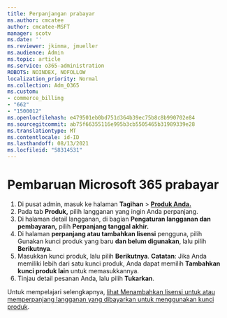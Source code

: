 ```yaml
---
title: Perpanjangan prabayar
ms.author: cmcatee
author: cmcatee-MSFT
manager: scotv
ms.date: ''
ms.reviewer: jkinma, jmueller
ms.audience: Admin
ms.topic: article
ms.service: o365-administration
ROBOTS: NOINDEX, NOFOLLOW
localization_priority: Normal
ms.collection: Adm_O365
ms.custom:
- commerce_billing
- "662"
- "1500012"
ms.openlocfilehash: e479501eb0bd751d364b39ec75b8c8b990702e84
ms.sourcegitcommit: ab75f66355116e995b3cb5505465b31989339e28
ms.translationtype: MT
ms.contentlocale: id-ID
ms.lasthandoff: 08/13/2021
ms.locfileid: "58314531"
---
```

# <a name="prepaid-microsoft-365-renewal"></a>Pembaruan Microsoft 365 prabayar

1. Di pusat admin, masuk ke halaman **Tagihan** \> **[Produk Anda.](https://go.microsoft.com/fwlink/p/?linkid=842054)**
2. Pada tab **Produk,** pilih langganan yang ingin Anda perpanjang.
3. Di halaman detail langganan, di bagian **Pengaturan langganan dan pembayaran,** pilih **Perpanjang tanggal akhir.**
4. Di halaman **perpanjang atau tambahkan lisensi** pengguna, pilih Gunakan kunci produk yang baru **dan belum digunakan**, lalu pilih **Berikutnya**.
5. Masukkan kunci produk, lalu pilih **Berikutnya**.
    **Catatan**: Jika Anda memiliki lebih dari satu kunci produk, Anda dapat memilih **Tambahkan kunci produk lain** untuk memasukkannya.
6. Tinjau detail pesanan Anda, lalu pilih **Tukarkan**.

Untuk mempelajari selengkapnya, [lihat Menambahkan lisensi untuk atau memperpanjang langganan yang dibayarkan untuk menggunakan kunci produk](https://docs.microsoft.com/microsoft-365/commerce/licenses/add-licenses-using-product-key).
